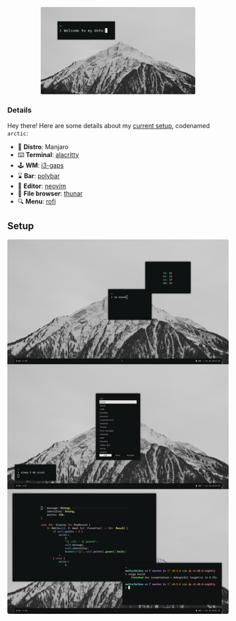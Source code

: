 <p align="center">
  <img src="./.config/img/welcome.png" width="70%" />
</p>

### Details

Hey there! Here are some details about my [current setup](https://www.reddit.com/r/unixporn/comments/irhskz/i3_the_arctic/), codenamed `arctic`:

- 🐧 **Distro**: Manjaro
- ⌨️ **Terminal**: [alacritty](https://github.com/alacritty/alacritty)
- 🕹️ **WM**: [i3-gaps](https://github.com/Airblader/i3)
- ⌛ **Bar**: [polybar](https://github.com/polybar/polybar)
- 📃 **Editor**: [neovim](https://github.com/neovim/neovim)
- 💾 **File browser**: [thunar](https://wiki.archlinux.org/index.php/Thunar)
- 🔍 **Menu**: [rofi](https://github.com/davatorium/rofi)

## Setup

<img src="./.config/img/ss.png">
